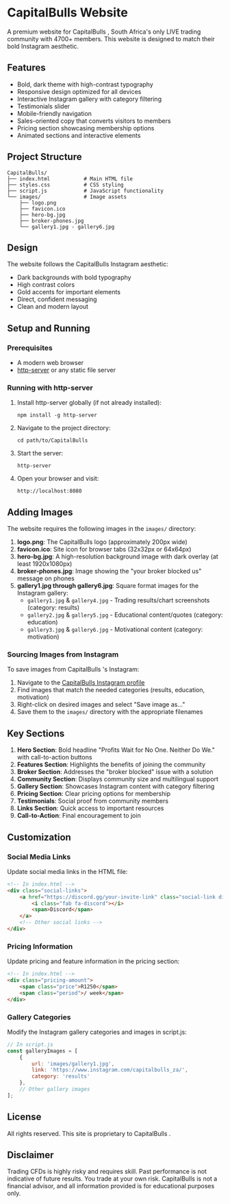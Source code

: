 # CapitalBulls  Website

A premium website for CapitalBulls , South Africa's only LIVE trading community with 4700+ members. This website is designed to match their bold Instagram aesthetic.

## Features

- Bold, dark theme with high-contrast typography
- Responsive design optimized for all devices
- Interactive Instagram gallery with category filtering
- Testimonials slider
- Mobile-friendly navigation
- Sales-oriented copy that converts visitors to members
- Pricing section showcasing membership options
- Animated sections and interactive elements

## Project Structure

```
CapitalBulls/
├── index.html           # Main HTML file
├── styles.css           # CSS styling
├── script.js            # JavaScript functionality
└── images/              # Image assets
    ├── logo.png
    ├── favicon.ico
    ├── hero-bg.jpg
    ├── broker-phones.jpg
    └── gallery1.jpg - gallery6.jpg
```

## Design

The website follows the CapitalBulls  Instagram aesthetic:
- Dark backgrounds with bold typography
- High contrast colors
- Gold accents for important elements
- Direct, confident messaging
- Clean and modern layout

## Setup and Running

### Prerequisites

- A modern web browser
- [http-server](https://www.npmjs.com/package/http-server) or any static file server

### Running with http-server

1. Install http-server globally (if not already installed):
   ```
   npm install -g http-server
   ```

2. Navigate to the project directory:
   ```
   cd path/to/CapitalBulls
   ```

3. Start the server:
   ```
   http-server
   ```

4. Open your browser and visit:
   ```
   http://localhost:8080
   ```

## Adding Images

The website requires the following images in the `images/` directory:

1. **logo.png**: The CapitalBulls  logo (approximately 200px wide)
2. **favicon.ico**: Site icon for browser tabs (32x32px or 64x64px)
3. **hero-bg.jpg**: A high-resolution background image with dark overlay (at least 1920x1080px)
4. **broker-phones.jpg**: Image showing the "your broker blocked us" message on phones
5. **gallery1.jpg through gallery6.jpg**: Square format images for the Instagram gallery:
   - `gallery1.jpg` & `gallery4.jpg` - Trading results/chart screenshots (category: results)
   - `gallery2.jpg` & `gallery5.jpg` - Educational content/quotes (category: education)
   - `gallery3.jpg` & `gallery6.jpg` - Motivational content (category: motivation)

### Sourcing Images from Instagram

To save images from CapitalBulls 's Instagram:
1. Navigate to the [CapitalBulls  Instagram profile](https://www.instagram.com/capitalbulls_za/)
2. Find images that match the needed categories (results, education, motivation)
3. Right-click on desired images and select "Save image as..."
4. Save them to the `images/` directory with the appropriate filenames

## Key Sections

1. **Hero Section**: Bold headline "Profits Wait for No One. Neither Do We." with call-to-action buttons
2. **Features Section**: Highlights the benefits of joining the community
3. **Broker Section**: Addresses the "broker blocked" issue with a solution
4. **Community Section**: Displays community size and multilingual support
5. **Gallery Section**: Showcases Instagram content with category filtering
6. **Pricing Section**: Clear pricing options for membership
7. **Testimonials**: Social proof from community members
8. **Links Section**: Quick access to important resources
9. **Call-to-Action**: Final encouragement to join

## Customization

### Social Media Links

Update social media links in the HTML file:

```html
<!-- In index.html -->
<div class="social-links">
    <a href="https://discord.gg/your-invite-link" class="social-link discord">
        <i class="fab fa-discord"></i>
        <span>Discord</span>
    </a>
    <!-- Other social links -->
</div>
```

### Pricing Information

Update pricing and feature information in the pricing section:

```html
<!-- In index.html -->
<div class="pricing-amount">
    <span class="price">R1250</span>
    <span class="period">/ week</span>
</div>
```

### Gallery Categories

Modify the Instagram gallery categories and images in script.js:

```javascript
// In script.js
const galleryImages = [
    {
        url: 'images/gallery1.jpg',
        link: 'https://www.instagram.com/capitalbulls_za/',
        category: 'results'
    },
    // Other gallery images
];
```

## License

All rights reserved. This site is proprietary to CapitalBulls .

## Disclaimer

Trading CFDs is highly risky and requires skill. Past performance is not indicative of future results. You trade at your own risk. CapitalBulls  is not a financial advisor, and all information provided is for educational purposes only. 